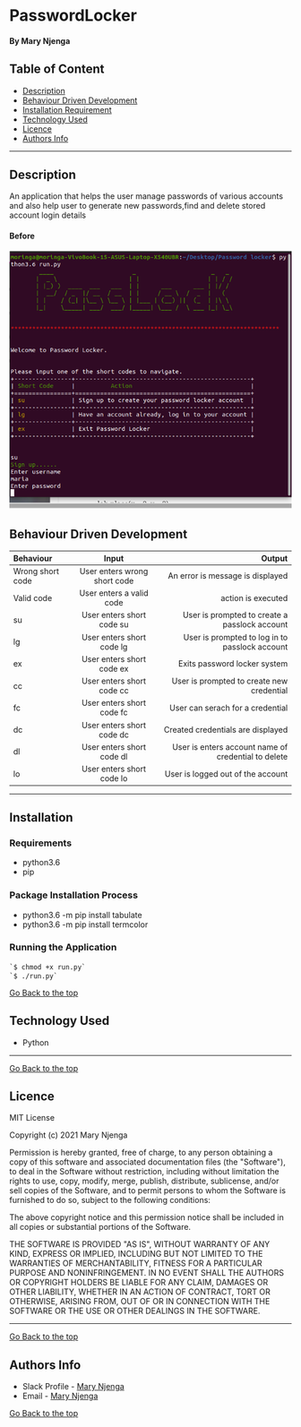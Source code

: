 # PasswordLocker
#### By Mary Njenga
## Table of Content
+ [Description](#description)
+ [Behaviour Driven Development](#Behaviour-Driven-Development)
+ [Installation Requirement](#Installation)
+ [Technology Used](#technology-used)
+ [Licence](#licence)
+ [Authors Info](#authors-info)

****
## Description
An application that helps the user manage passwords of various accounts and also help user to generate new passwords,find and delete stored account login details 

#### Before
![Site Image](img/site.png)

## Behaviour Driven Development
| Behaviour      | Input     | Output     |
| :------------- | :----------: | -----------: |
|  Wrong short code    | User enters wrong short code | An error is message is displayed    |
|  Valid code    | User enters a  valid code   | action is executed |
|  su   | User enters short code su  | User is prompted to create a passlock account|
|  lg   | User enters short code lg  | User is prompted to log in to passlock account|
|  ex   | User enters short code ex  | Exits password locker system|
|  cc   | User enters short code cc  | User is prompted to create new credential|
|  fc   | User enters short code fc  | User can serach for a credential|
|  dc   | User enters short code dc  | Created  credentials are displayed|
|  dl   | User enters short code dl  | User is enters account name of credential to delete|
|  lo   | User enters short code lo  | User is logged out of the account|

****
## Installation
### Requirements
* python3.6
* pip 

### Package Installation Process
* python3.6 -m pip install tabulate
* python3.6 -m pip install termcolor

### Running the Application
    `$ chmod +x run.py`
    `$ ./run.py`
[Go Back to the top](#PasswordLocker)
## Technology Used
* Python

****
[Go Back to the top](#PasswordLocker)
## Licence
MIT License

Copyright (c) 2021 Mary Njenga

Permission is hereby granted, free of charge, to any person obtaining a copy
of this software and associated documentation files (the "Software"), to deal
in the Software without restriction, including without limitation the rights
to use, copy, modify, merge, publish, distribute, sublicense, and/or sell
copies of the Software, and to permit persons to whom the Software is
furnished to do so, subject to the following conditions:

The above copyright notice and this permission notice shall be included in all
copies or substantial portions of the Software.

THE SOFTWARE IS PROVIDED "AS IS", WITHOUT WARRANTY OF ANY KIND, EXPRESS OR
IMPLIED, INCLUDING BUT NOT LIMITED TO THE WARRANTIES OF MERCHANTABILITY,
FITNESS FOR A PARTICULAR PURPOSE AND NONINFRINGEMENT. IN NO EVENT SHALL THE
AUTHORS OR COPYRIGHT HOLDERS BE LIABLE FOR ANY CLAIM, DAMAGES OR OTHER
LIABILITY, WHETHER IN AN ACTION OF CONTRACT, TORT OR OTHERWISE, ARISING FROM,
OUT OF OR IN CONNECTION WITH THE SOFTWARE OR THE USE OR OTHER DEALINGS IN THE
SOFTWARE.


****
[Go Back to the top](#PasswordLocker)
## Authors Info
* Slack Profile - [Mary Njenga](https://app.slack.com/client/T077KKCG6/GLRQR61NW/user_profile/U027VKL1WLT?cdn_fallback=1)
* Email - [Mary Njenga](mary.njenga@student.moringaschool.com)

[Go Back to the top](#PasswordLocker)
